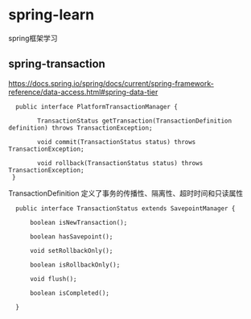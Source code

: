 # spring-learn
spring框架学习
## spring-transaction
https://docs.spring.io/spring/docs/current/spring-framework-reference/data-access.html#spring-data-tier
```
  public interface PlatformTransactionManager {

    	TransactionStatus getTransaction(TransactionDefinition definition) throws TransactionException;

    	void commit(TransactionStatus status) throws TransactionException;

    	void rollback(TransactionStatus status) throws TransactionException;
 }
```
TransactionDefinition
定义了事务的传播性、隔离性、超时时间和只读属性
```
  public interface TransactionStatus extends SavepointManager {

      boolean isNewTransaction();

      boolean hasSavepoint();

      void setRollbackOnly();

      boolean isRollbackOnly();

      void flush();

      boolean isCompleted();

  }
```
